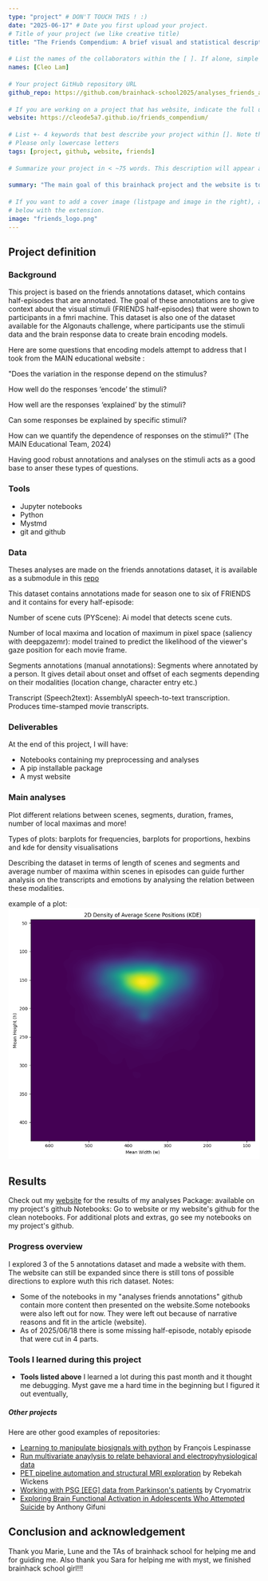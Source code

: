 ```yaml
---
type: "project" # DON'T TOUCH THIS ! :)
date: "2025-06-17" # Date you first upload your project.
# Title of your project (we like creative title)
title: "The Friends Compendium: A brief visual and statistical description of FRIENDS"

# List the names of the collaborators within the [ ]. If alone, simple put your name within []
names: [Cleo Lam]

# Your project GitHub repository URL
github_repo: https://github.com/brainhack-school2025/analyses_friends_annotations

# If you are working on a project that has website, indicate the full url including "https://" below or leave it empty.
website: https://cleode5a7.github.io/friends_compendium/ 

# List +- 4 keywords that best describe your project within []. Note that the project summary also involves a number of key words. Those are listed on top of the [github repository](https://github.com/brainhack-school2020/project_template), click `manage topics`.
# Please only lowercase letters
tags: [project, github, website, friends]

# Summarize your project in < ~75 words. This description will appear at the top of your page and on the list page with other projects..

summary: "The main goal of this brainhack project and the website is to do basic statistical analyses to the friends annotations data and to present the results in the form of visualisations. These analyses will provide better context and information about the stimuli on different levels of analyse. Here is the github for the [website](https://github.com/cleode5a7/friends_compendium)."

# If you want to add a cover image (listpage and image in the right), add it to your directory and indicate the name
# below with the extension.
image: "friends_logo.png"
---
```

<!-- This is an html comment and this won't appear in the rendered page. You are now editing the "content" area, the core of your description. Everything that you can do in markdown is allowed below. We added a couple of comments to guide your through documenting your progress. -->

## Project definition

### Background

This project is based on the friends annotations dataset, which contains half-episodes that are annotated. The goal of these annotations are to give context about the visual stimuli (FRIENDS half-episodes) that were shown to participants in a fmri machine. This dataset is also one of the dataset available for the Algonauts challenge, where participants use the stimuli data and the brain response data to create brain encoding models.

Here are some questions that encoding models attempt to address that I took from the MAIN educational website :

"Does the variation in the response depend on the stimulus?

How well do the responses ‘encode’ the stimuli?

How well are the responses ‘explained’ by the stimuli?

Can some responses be explained by specific stimuli?

How can we quantify the dependence of responses on the stimuli?" (The MAIN Educational Team, 2024)

Having good robust annotations and analyses on the stimuli acts as a good base to anser these types of questions.

### Tools

- Jupyter notebooks
- Python
- Mystmd
- git and github

### Data

Theses analyses are made on the friends annotations dataset, it is available as a submodule in this [repo](https://github.com/courtois-neuromod/friends_annotations.git)

This dataset contains annotations made for season one to six of FRIENDS and it contains for every half-episode:

Number of scene cuts (PYScene): Ai model that detects scene cuts.

Number of local maxima and location of maximum in pixel space (saliency with deepgazemr): model trained to predict the likelihood of the viewer's gaze position for each movie frame.

Segments annotations (manual annotations): Segments where annotated by a person. It gives detail about onset and offset of each segments depending on their modalities (location change, character entry etc.)

Transcript (Speech2text): AssemblyAI speech-to-text transcription. Produces time-stamped movie transcripts.

### Deliverables

At the end of this project, I will have:
 - Notebooks containing my preprocessing and analyses
 - A pip installable package
 - A myst website
### Main analyses

Plot different relations between scenes, segments, duration, frames, number of local maximas and more!

Types of plots: barplots for frequencies, barplots for proportions, hexbins and kde for density visualisations

Describing the dataset in terms of length of scenes and segments and average number of maxima within scenes in episodes can guide further analysis on the transcripts and emotions by analysing the relation between these modalities.

example of a plot:
![plot example](my_plot.png)

## Results
Check out my [website](https://cleode5a7.github.io/friends_compendium/) for the results of my analyses
Package: available on my project's github
Notebooks: Go to website or my website's github for the clean notebooks. For additional plots and extras, go see my notebooks on my project's github.

### Progress overview

I explored 3 of the 5 annotations dataset and made a website with them. The website can still be expanded since there is still tons of possible directions to explore wuth this rich dataset.
Notes:
- Some of the notebooks in my "analyses friends annotations" github contain more content then presented on the website.Some notebooks were also left out for now. They were left out because of narrative reasons and fit in the article (website).
- As of 2025/06/18 there is some missing half-episode, notably episode that were cut in 4 parts. 
### Tools I learned during this project

 * **Tools listed above** I learned a lot during this past month and it thought me debugging. Myst gave me a hard time in the beginning but I figured it out eventually,


##### Other projects
Here are other good examples of repositories:
- [Learning to manipulate biosignals with python](https://github.com/mtl-brainhack-school-2019/franclespinas-biosignals) by François Lespinasse
- [Run multivariate anaylysis to relate behavioral and electropyhysiological data](https://github.com/mtl-brainhack-school-2019/PLS_PV_Behaviour)
- [PET pipeline automation and structural MRI exploration](https://github.com/mtl-brainhack-school-2019/rwickens-sMRI-PET) by Rebekah Wickens
- [Working with PSG [EEG] data from Parkinson's patients](https://github.com/mtl-brainhack-school-2019/Soraya-sleep-data-in-PD-patients) by Cryomatrix
- [Exploring Brain Functional Activation in Adolescents Who Attempted Suicide](https://github.com/mtl-brainhack-school-2019/Anthony-Gifuni-repo) by Anthony Gifuni

## Conclusion and acknowledgement

Thank you Marie, Lune and the TAs of brainhack school for helping me and for guiding me. Also thank you Sara for helping me with myst, we finished brainhack school girl!!!

